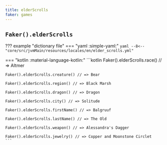 ```yaml
---
title: elderScrolls
faker: games
---
```


## `Faker().elderScrolls`

??? example "dictionary file"
    === "yaml :simple-yaml:"
        ```yaml
        --8<-- "core/src/jvmMain/resources/locales/en/elder_scrolls.yml"
        ```

=== "kotlin :material-language-kotlin:"
    ```kotlin
    Faker().elderScrolls.race() // => Altmer

    Faker().elderScrolls.creature() // => Bear

    Faker().elderScrolls.region() // => Black Marsh

    Faker().elderScrolls.dragon() // => Dragon

    Faker().elderScrolls.city() // => Solitude

    Faker().elderScrolls.firstName() // => Balgruuf

    Faker().elderScrolls.lastName() // => The Old

    Faker().elderScrolls.weapon() // => Alessandra's Dagger

    Faker().elderScrolls.jewelry() // => Copper and Moonstone Circlet
    ```
